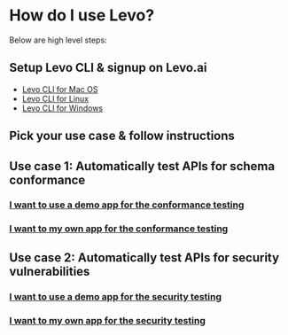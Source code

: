 # How do I use Levo?

Below are high level steps:

## Setup Levo CLI & signup on Levo.ai
* [Levo CLI for Mac OS][mac]
* [Levo CLI for Linux][linux]
* [Levo CLI for Windows][windows]

## Pick your use case & follow instructions

## Use case 1: Automatically test APIs for schema conformance
### [I want to use a demo app for the conformance testing][use-malschema]
### [I want to my own app for the conformance testing][use-my-app-for-schema-tests]

## Use case 2: Automatically test APIs for security vulnerabilities
### [I want to use a demo app for the security testing][use-crapi]
### [I want to my own app for the security testing][use-my-app-for-security-tests]

[mac]: levo-cli/levo-cli-for-mac-os.md
[linux]: levo-cli/levo-cli-for-linux.md
[windows]: levo-cli/levo-cli-for-windows.md
[use-malschema]: https://github.com/levoai/demo-apps/blob/main/MalSchema/README.rst
[use-my-app-for-schema-tests]: ./test-app-schema-conformance.md
[use-crapi]: ./test-crapi-security.md
[use-my-app-for-security-tests]: ./test-app-security.md